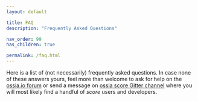 ```yaml
---
layout: default

title: FAQ
description: "Frequently Asked Questions"

nav_order: 99
has_children: true

permalink: /faq.html
---
```


Here is a list of (not necessarily) frequently asked questions. In case none of these answers yours, feel more than welcome to ask for help on the [ossia.io forum](https://forum.ossia.io) or send a message on [ossia score Gitter channel](https://gitter.im/ossia/score) where you will most likely find a handful of *score* users and developers.